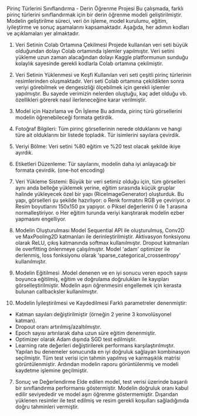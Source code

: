Pirinç Türlerini Sınıflandırma - Derin Öğrenme Projesi
Bu çalışmada, farklı pirinç türlerini sınıflandırmak için bir derin öğrenme modeli geliştirilmiştir. Modelin geliştirilme süreci, veri ön işleme, model kurulumu, eğitim, iyileştirme ve sonuç aşamalarını kapsamaktadır. Aşağıda, her adımın kodları ve açıklamaları yer almaktadır.
1. Veri Setinin Colab Ortamına Çekilmesi
Projede kullanılan veri seti büyük olduğundan dolayı Colab ortamında işlemler yapılmıştır. Veri setini yükleme uzun zaman alacağından dolayı Kaggle platformunun sunduğu kolaylık sayesinde gerekli kodlarla Colab ortamına çekilmiştir.
 
 
2. Veri Setinin Yüklenmesi ve Keşfi
 Kullanılan veri seti çeşitli pirinç türlerinin resimlerinden oluşmaktadır. Veri seti Colab ortamına çekildikten sonra veriyi görebilmek ve dengesizliği ölçebilmek için gerekli işlemler yapılmıştır. Bu sayede verimizin nelerden oluştuğu, kaç adet olduğu vb. özellikleri görerek nasıl ilerleneceğine karar verilmiştir.
  
 
3. Model için Hazırlama ve Ön İşleme
Bu adımda, pirinç türü görsellerini modelin öğrenebileceği formata getirdik.
1.	Fotoğraf Bilgileri: Tüm pirinç görsellerinin nerede olduklarını ve hangi türe ait olduklarını bir listede topladık. Tür isimlerini sayılara çevirdik.
2.	Veriyi Bölme: Veri setini %80 eğitim ve %20 test olacak şekilde ikiye ayırdık. 
3.	Etiketleri Düzenleme: Tür sayılarını, modelin daha iyi anlayacağı bir formata çevirdik. (one-hot encoding)
4.	Veri Yükleme Sistemi: Büyük bir veri setimiz olduğu için, tüm görselleri aynı anda belleğe yüklemek yerine, eğitim sırasında küçük gruplar halinde yükleyecek özel bir yapı (RiceImageGenerator) oluşturduk. Bu yapı, görselleri şu şekilde hazırlıyor: 
o	Renk formatını RGB ye çeviriyor.
o	Resim boyutlarını 150x150 px yapıyor.
o	Piksel değerlerini 0 ile 1 arasına normalleştiriyor.
o	Her eğitim turunda veriyi karıştırarak modelin ezber yapmasını engelliyor.
  

4. Modelin Oluşturulması
Model Sequential API ile oluşturulmuş, Conv2D ve MaxPooling2D katmanları ile derinleştirilmiştir. Aktivasyon fonksiyonu olarak ReLU, çıkış katmanında softmax kullanılmıştır. Dropout katmanları ile overfitting önlenmeye çalışılmıştır. Model 'adam' optimizer ile derlenmiş, loss fonksiyonu olarak 'sparse_categorical_crossentropy' kullanılmıştır. 
 
 
5. Modelin Eğitilmesi
.Model denenen ve en iyi sonucu veren epoch sayısı boyunca eğitilmiş, eğitim ve doğrulama doğrulukları ile kayıpları görselleştirilmiştir. Modelin aşırı öğrenmesini engellemek için kerasta bulunan callbacksler kullanılmıştır.  
 

6. Modelin İyileştirilmesi ve Kaydedilmesi
Farklı parametreler denenmiştir:
- Katman sayıları değiştirilmiştir (örneğin 2 yerine 3 konvolüsyonel katman).
- Dropout oranı artırılmış/azaltılmıştır.
- Epoch sayısı artırılarak daha uzun süre eğitim denenmiştir.
- Optimizer olarak Adam dışında SGD test edilmiştir.
- Learning rate değerleri değiştirilerek performans karşılaştırılmıştır.
Yapılan bu denemeler sonucunda en iyi doğruluk sağlayan kombinasyon seçilmiştir. Tüm test verisi için tahmin yapılmış ve karmaşıklık matrisi görüntülenmiştir. Ardından modelin raporu görüntülenmiş ve modeli kaydetme işlemine geçilmiştir.
    


7. Sonuç ve Değerlendirme
Elde edilen model, test verisi üzerinde başarılı bir sınıflandırma performansı göstermiştir. Modelin doğruluk oranı kabul edilir seviyededir ve model aşırı öğrenme göstermemiştir. Dışarıdan yüklenen resimler ile test edilmiş ve resim gerekli koşulları sağladığınıda doğru tahminleri vermiştir.   

